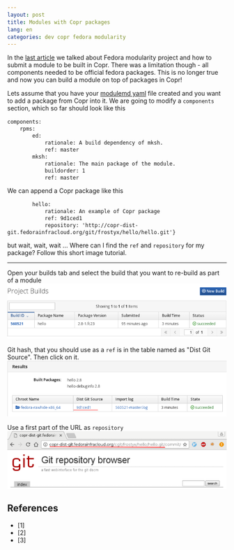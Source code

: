 ```yaml
---
layout: post
title: Modules with Copr packages
lang: en
categories: dev copr fedora modularity
---
```



In the [last article]() we talked about Fedora modularity project and how to submit a module to be built in Copr. There was a limitation though - all components needed to be official fedora packages. This is no longer true and now you can build a module on top of packages in Copr!


Lets assume that you have your [modulemd yaml]() file created and you want to add a package from Copr into it. We are going to modify a `components` section, which so far should look like this

	components:
		rpms:
			ed:
				rationale: A build dependency of mksh.
				ref: master
			mksh:
				rationale: The main package of the module.
				buildorder: 1
				ref: master

We can append a Copr package like this

	        hello:
			    rationale: An example of Copr package
				ref: 9d1ced1
                repository: 'http://copr-dist-git.fedorainfracloud.org/git/frostyx/hello/hello.git'}

but wait, wait, wait ... Where can I find the `ref` and `repository` for my package? Follow this short image tutorial.

---

Open your builds tab and select the build that you want to re-build as part of a module
<img src="/files/img/builds.png" alt="Builds tab" class="img-responsive center-block">
<br>

Git hash, that you should use as a `ref` is in the table named as "Dist Git Source". Then click on it.
<img src="/files/img/build-results.png" alt="Build results" class="img-responsive center-block">
<br>

Use a first part of the URL as `repository`
<img src="/files/img/cgit.png" alt="Build results" class="img-responsive center-block">
<br>


## References
- [1]
- [2]
- [3]
